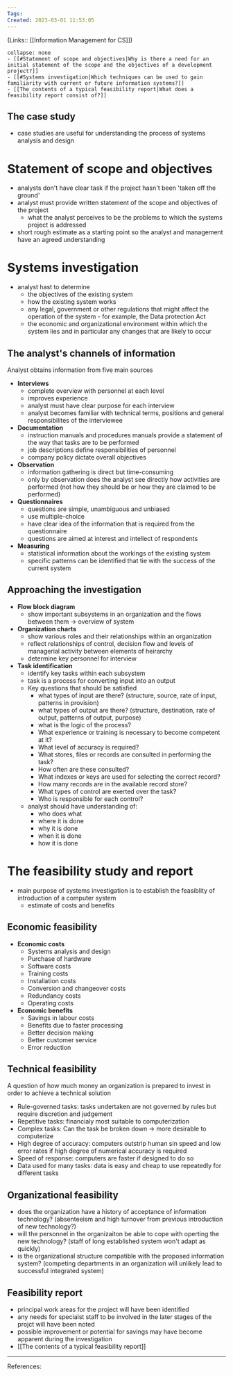 ```yaml
---
Tags: 
Created: 2023-03-01 11:53:05
---
```

(Links:: [[Information Management for CS]])
```ad-question
collapse: none
- [[#Statement of scope and objectives|Why is there a need for an initial statement of the scope and the objectives of a development project?]]
- [[#Systems investigation|Which techniques can be used to gain familiarity with current or future information systems?]]
- [[The contents of a typical feasibility report|What does a feasibility report consist of?]]
```
## The case study
- case studies are useful for understanding the process of systems analysis and design
# Statement of scope and objectives
- analysts don't have clear task if the project hasn't been 'taken off the ground'
- analyst must provide written statement of the scope and objectives of the project
	- what the analyst perceives to be the problems to which the systems project is addressed
- short rough estimate as a starting point so the analyst and management have an agreed understanding
# Systems investigation
- analyst hast to determine
	- the objectives of the existing system
	- how the existing system works
	- any legal, government or other regulations that might affect the operation of the system - for example, the Data protection Act
	- the economic and organizational environment within which the system lies and in particular any changes that are likely to occur
## The analyst's channels of information
Analyst obtains information from five main sources
- **Interviews**
	- complete overview with personnel at each level
	- improves experience
	- analyst must have clear purpose for each interview
	- analyst becomes familiar with technical terms, positions and general responsibilites of the interviewee
- **Documentation**
	- instruction manuals and procedures manuals provide a statement of the way that tasks are to be performed
	- job descriptions define responsibilities of personnel
	- company policy dictate overall objectives
- **Observation**
	- information gathering is direct but time-consuming
	- only by observation does the analyst see directly how activities are performed (not how they should be or how they are claimed to be performed)
- **Questionnaires**
	- questions are simple, unambiguous and unbiased
	- use multiple-choice
	- have clear idea of the information that is required from the questionnaire
	- questions are aimed at interest and intellect of respondents
- **Measuring**
	- statistical information about the workings of the existing system
	- specific patterns can be identified that tie with the success of the current system
## Approaching the investigation
- **Flow block diagram**
	- show important subsystems in an organization and the flows between them -> overview of system
- **Organization charts**
	- show various roles and their relationships within an organization
	- reflect relationships of control, decision flow and levels of managerial activity between elements of heirarchy
	- determine key personnel for interview
- **Task identification**
	- identify key tasks within each subsystem
	- task is a process for converting input into an output
	- Key questions that should be satisfied
		- what types of input are there? (structure, source, rate of input, patterns in provision)
		- what types of output are there? (structure, destination, rate of output, patterns of output, purpose)
		- what is the logic of the process?
		- What experience or training is necessary to become competent at it?
		- What level of accuracy is required?
		- What stores, files or records are consulted in performing the task? 
		- How often are these consulted?
		- What indexes or keys are used for selecting the correct record? 
		- How many records are in the available record store?
		- What types of control are exerted over the task?
		- Who is responsible for each control?
	- analyst should have understanding of:
		- who does what
		- where it is done
		- why it is done
		- when it is done
		- how it is done
# The feasibility study and report
- main purpose of systems investigation is to establish the feasiblity of introduction of a computer system
	- estimate of costs and benefits
## Economic feasibility
- **Economic costs**
	- Systems analysis and design
	- Purchase of hardware
	- Software costs
	- Training costs
	- Installation costs
	- Conversion and changeover costs
	- Redundancy costs
	- Operating costs
- **Economic benefits**
	- Savings in labour costs
	- Benefits due to faster processing
	- Better decision making
	- Better customer service
	- Error reduction
## Technical feasibility
A question of how much money an organization is prepared to invest in order to achieve a technical solution
- Rule-governed tasks: tasks undertaken are not governed by rules but require discretion and judgement
- Repetitive tasks: financialy most suitable to computerization
- Complex tasks: Can the task be broken down -> more desirable to computerize
- High degree of accuracy: computers outstrip human sin speed and low error rates if high degree of numerical accuracy is required
- Speed of response: computers are faster if designed to do so
- Data used for many tasks: data is easy and cheap to use repeatedly for different tasks
## Organizational feasibility
- does the organization have a history of acceptance of information technology? (absenteeism and high turnover from previous introduction of new technology?)
- will the personnel in the organizaiton be able to cope with operting the new technology? (staff of long established system won't adapt as quickly)
- is the organizational structure compatible with the proposed information system? (competing departments in an organization will unlikely lead to successful integrated system)
## Feasibility report
- principal work areas for the project will have been identified
- any needs for specialst staff to be involved in the later stages of the projct will have been noted
- possible improvement or potential for savings may have become apparent during the investigation
- [[The contents of a typical feasibility report]]

---
References:
